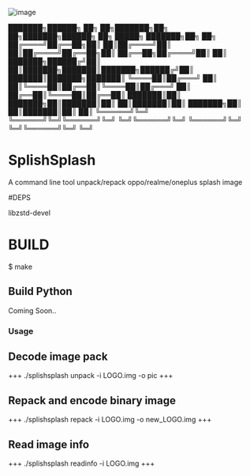 ![image](https://user-images.githubusercontent.com/51775887/206725042-986b0483-e73e-469a-a7f5-c5cae493fd62.png)


███████╗██████╗ ██╗     ██╗███████╗██╗  ██╗███████╗██████╗ ██╗      █████╗ ███████╗██╗  ██╗
██╔════╝██╔══██╗██║     ██║██╔════╝██║  ██║██╔════╝██╔══██╗██║     ██╔══██╗██╔════╝██║  ██║
███████╗██████╔╝██║     ██║███████╗███████║███████╗██████╔╝██║     ███████║███████╗███████║
╚════██║██╔═══╝ ██║     ██║╚════██║██╔══██║╚════██║██╔═══╝ ██║     ██╔══██║╚════██║██╔══██║
███████║██║     ███████╗██║███████║██║  ██║███████║██║     ███████╗██║  ██║███████║██║  ██║
╚══════╝╚═╝     ╚══════╝╚═╝╚══════╝╚═╝  ╚═╝╚══════╝╚═╝     ╚══════╝╚═╝  ╚═╝╚══════╝╚═╝  ╚═╝

# SplishSplash
A command line tool unpack/repack oppo/realme/oneplus splash image

#DEPS

libzstd-devel

# BUILD
$ make

## Build Python
Coming Soon..

### Usage
## Decode image pack
+++
./splishsplash unpack -i LOGO.img -o pic
+++
    
## Repack and encode binary image
+++
./splishsplash repack -i LOGO.img -o new_LOGO.img
+++

## Read image info
+++
./splishsplash readinfo -i LOGO.img
+++
